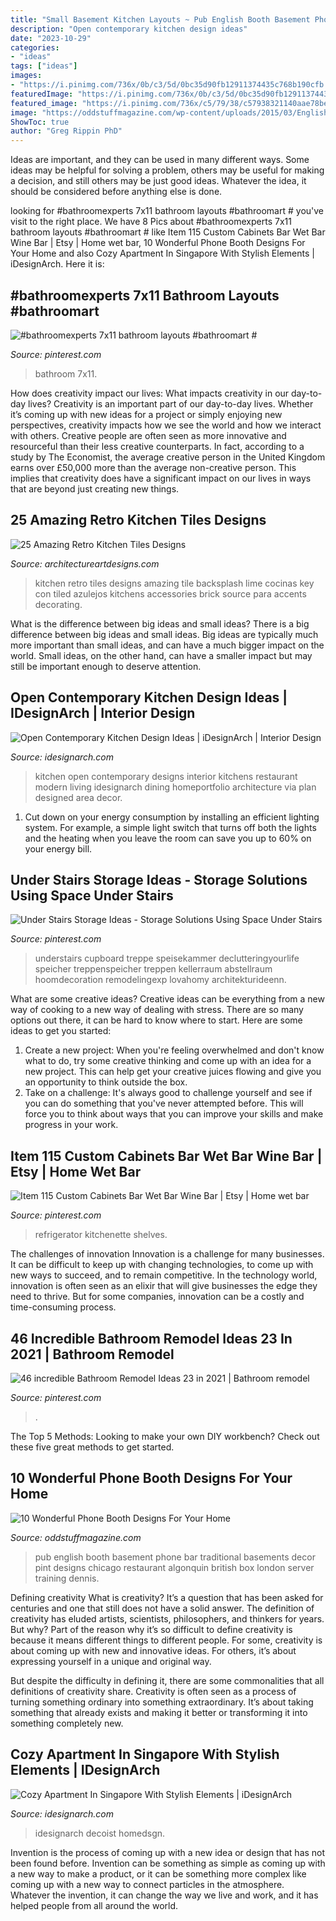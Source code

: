 ```yaml
---
title: "Small Basement Kitchen Layouts ~ Pub English Booth Basement Phone Bar Traditional Basements Decor Pint Designs Chicago Restaurant Algonquin British Box London Server Training Dennis"
description: "Open contemporary kitchen design ideas"
date: "2023-10-29"
categories:
- "ideas"
tags: ["ideas"]
images:
- "https://i.pinimg.com/736x/0b/c3/5d/0bc35d90fb12911374435c768b190cfb.jpg"
featuredImage: "https://i.pinimg.com/736x/0b/c3/5d/0bc35d90fb12911374435c768b190cfb.jpg"
featured_image: "https://i.pinimg.com/736x/c5/79/38/c57938321140aae78bef6bb812e07216.jpg"
image: "https://oddstuffmagazine.com/wp-content/uploads/2015/03/English-Pub-booth.jpg"
ShowToc: true
author: "Greg Rippin PhD"
---
```



Ideas are important, and they can be used in many different ways. Some ideas may be helpful for solving a problem, others may be useful for making a decision, and still others may be just good ideas. Whatever the idea, it should be considered before anything else is done.

	

		
looking for #bathroomexperts 7x11 bathroom layouts #bathroomart # you've visit to the right place. We have 8 Pics about #bathroomexperts 7x11 bathroom layouts #bathroomart # like Item 115 Custom Cabinets Bar Wet Bar Wine Bar | Etsy | Home wet bar, 10 Wonderful Phone Booth Designs For Your Home and also Cozy Apartment In Singapore With Stylish Elements | iDesignArch. Here it is:
		
    
## #bathroomexperts 7x11 Bathroom Layouts #bathroomart #

<img loading=lazy src="https://i.pinimg.com/736x/0d/91/a7/0d91a747b5f561bfc3f9729d359dd140.jpg" onerror="this.onerror=null;this.src='https://tse4.mm.bing.net/th?id=OIP.AzaAzDachxZYyz5nTufm4AHaJ3&amp;pid=15.1';" alt="#bathroomexperts 7x11 bathroom layouts #bathroomart #">

_Source: pinterest.com_

>bathroom 7x11. 

	

How does creativity impact our lives: What impacts creativity in our day-to-day lives?
Creativity is an important part of our day-to-day lives. Whether it’s coming up with new ideas for a project or simply enjoying new perspectives, creativity impacts how we see the world and how we interact with others. Creative people are often seen as more innovative and resourceful than their less creative counterparts. In fact, according to a study by The Economist, the average creative person in the United Kingdom earns over £50,000 more than the average non-creative person. This implies that creativity does have a significant impact on our lives in ways that are beyond just creating new things.

    
## 25 Amazing Retro Kitchen Tiles Designs

<img loading=lazy src="http://www.architectureartdesigns.com/wp-content/uploads/2014/01/2021.jpg" onerror="this.onerror=null;this.src='https://tse2.mm.bing.net/th?id=OIP.gEusDTCwxRNXaQxBYIAE2wHaJ2&amp;pid=15.1';" alt="25 Amazing Retro Kitchen Tiles Designs">

_Source: architectureartdesigns.com_

>kitchen retro tiles designs amazing tile backsplash lime cocinas key con tiled azulejos kitchens accessories brick source para accents decorating. 

	

What is the difference between big ideas and small ideas?
There is a big difference between big ideas and small ideas. Big ideas are typically much more important than small ideas, and can have a much bigger impact on the world. Small ideas, on the other hand, can have a smaller impact but may still be important enough to deserve attention.

    
## Open Contemporary Kitchen Design Ideas | IDesignArch | Interior Design

<img loading=lazy src="https://www.idesignarch.com/wp-content/uploads/Open-Contemporary-Kitchen-Design_9.jpg" onerror="this.onerror=null;this.src='https://tse3.mm.bing.net/th?id=OIP.LF_ydsoKeA76MBs2HUcAawHaE6&amp;pid=15.1';" alt="Open Contemporary Kitchen Design Ideas | iDesignArch | Interior Design">

_Source: idesignarch.com_

>kitchen open contemporary designs interior kitchens restaurant modern living idesignarch dining homeportfolio architecture via plan designed area decor. 

	

1. Cut down on your energy consumption by installing an efficient lighting system. For example, a simple light switch that turns off both the lights and the heating when you leave the room can save you up to 60% on your energy bill.

    
## Under Stairs Storage Ideas - Storage Solutions Using Space Under Stairs

<img loading=lazy src="https://i.pinimg.com/736x/0b/c3/5d/0bc35d90fb12911374435c768b190cfb.jpg" onerror="this.onerror=null;this.src='https://tse2.mm.bing.net/th?id=OIP.eniFfhBwwg_JNTM-jF1HjQHaLH&amp;pid=15.1';" alt="Under Stairs Storage Ideas - Storage Solutions Using Space Under Stairs">

_Source: pinterest.com_

>understairs cupboard treppe speisekammer declutteringyourlife speicher treppenspeicher treppen kellerraum abstellraum hoomdecoration remodelingexp lovahomy architekturideenn. 

	

What are some creative ideas?
Creative ideas can be everything from a new way of cooking to a new way of dealing with stress. There are so many options out there, it can be hard to know where to start. Here are some ideas to get you started: 
1. Create a new project: When you're feeling overwhelmed and don't know what to do, try some creative thinking and come up with an idea for a new project. This can help get your creative juices flowing and give you an opportunity to think outside the box.
2. Take on a challenge: It's always good to challenge yourself and see if you can do something that you've never attempted before. This will force you to think about ways that you can improve your skills and make progress in your work. 

    
## Item 115 Custom Cabinets Bar Wet Bar Wine Bar | Etsy | Home Wet Bar

<img loading=lazy src="https://i.pinimg.com/736x/58/bc/93/58bc93c35e09214d36643a5e99fef9c2.jpg" onerror="this.onerror=null;this.src='https://tse3.mm.bing.net/th?id=OIP.0Eit0X3psdERK-K_v4qJWgHaJ3&amp;pid=15.1';" alt="Item 115 Custom Cabinets Bar Wet Bar Wine Bar | Etsy | Home wet bar">

_Source: pinterest.com_

>refrigerator kitchenette shelves. 

	

The challenges of innovation
Innovation is a challenge for many businesses. It can be difficult to keep up with changing technologies, to come up with new ways to succeed, and to remain competitive. In the technology world, innovation is often seen as an elixir that will give businesses the edge they need to thrive. But for some companies, innovation can be a costly and time-consuming process.

    
## 46 Incredible Bathroom Remodel Ideas 23 In 2021 | Bathroom Remodel

<img loading=lazy src="https://i.pinimg.com/736x/c5/79/38/c57938321140aae78bef6bb812e07216.jpg" onerror="this.onerror=null;this.src='https://tse4.mm.bing.net/th?id=OIP.JEs4oG7oHU-WEmjYKw7hhQHaKy&amp;pid=15.1';" alt="46 incredible Bathroom Remodel Ideas 23 in 2021 | Bathroom remodel">

_Source: pinterest.com_

>. 

	

The Top 5 Methods:
Looking to make your own DIY workbench? Check out these five great methods to get started.

    
## 10 Wonderful Phone Booth Designs For Your Home

<img loading=lazy src="https://oddstuffmagazine.com/wp-content/uploads/2015/03/English-Pub-booth.jpg" onerror="this.onerror=null;this.src='https://tse3.mm.bing.net/th?id=OIP.GCG1XxCEUpvXIVlUkV4W5gHaE6&amp;pid=15.1';" alt="10 Wonderful Phone Booth Designs For Your Home">

_Source: oddstuffmagazine.com_

>pub english booth basement phone bar traditional basements decor pint designs chicago restaurant algonquin british box london server training dennis. 

	

Defining creativity
What is creativity? It’s a question that has been asked for centuries and one that still does not have a solid answer. The definition of creativity has eluded artists, scientists, philosophers, and thinkers for years. But why?
Part of the reason why it’s so difficult to define creativity is because it means different things to different people. For some, creativity is about coming up with new and innovative ideas. For others, it’s about expressing yourself in a unique and original way.

But despite the difficulty in defining it, there are some commonalities that all definitions of creativity share. Creativity is often seen as a process of turning something ordinary into something extraordinary. It’s about taking something that already exists and making it better or transforming it into something completely new.

    
## Cozy Apartment In Singapore With Stylish Elements | IDesignArch

<img loading=lazy src="https://www.idesignarch.com/wp-content/uploads/Stylish-Singapore-Apartment_12.jpg" onerror="this.onerror=null;this.src='https://tse1.mm.bing.net/th?id=OIP.fXtM1m8tjfH_kMvVHcP_RwHaLH&amp;pid=15.1';" alt="Cozy Apartment In Singapore With Stylish Elements | iDesignArch">

_Source: idesignarch.com_

>idesignarch decoist homedsgn. 

	

Invention is the process of coming up with a new idea or design that has not been found before. Invention can be something as simple as coming up with a new way to make a product, or it can be something more complex like coming up with a new way to connect particles in the atmosphere. Whatever the invention, it can change the way we live and work, and it has helped people from all around the world.

